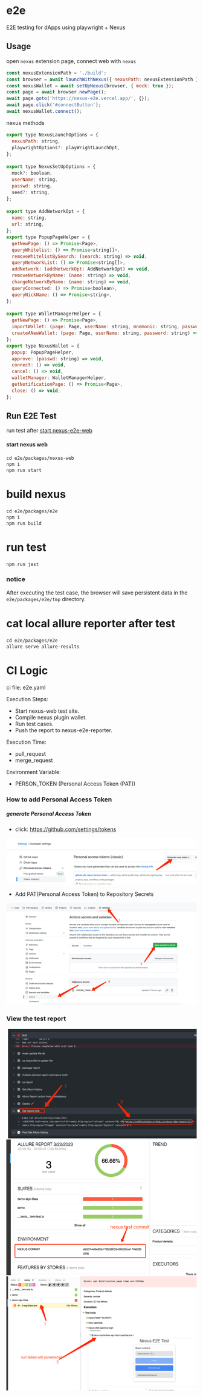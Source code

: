 # e2e

E2E testing for dApps using playwright + Nexus

## Usage

open `nexus` extension page, connect web with `nexus`

```javascript
const nexusExtensionPath = './build';
const browser = await launchWithNexus({ nexusPath: nexusExtensionPath });
const nexusWallet = await setUpNexus(browser, { mock: true });
const page = await browser.newPage();
await page.goto('https://nexus-e2e.vercel.app/', {});
await page.click('#connectButton');
await nexusWallet.connect();
```

nexus methods

```javascript
export type NexusLaunchOptions = {
  nexusPath: string,
  playwrightOptions?: playWrightLaunchOpt,
};

export type NexusSetUpOptions = {
  mock?: boolean,
  userName: string,
  passwd: string,
  seed?: string,
};

export type AddNetworkOpt = {
  name: string,
  url: string,
};
export type PopupPageHelper = {
  getNewPage: () => Promise<Page>,
  queryWhitelist: () => Promise<string[]>,
  removeWhitelistBySearch: (search: string) => void,
  queryNetworkList: () => Promise<string[]>,
  addNetwork: (addNetworkOpt: AddNetworkOpt) => void,
  removeNetworkByName: (name: string) => void,
  changeNetworkByName: (name: string) => void,
  queryConnected: () => Promise<boolean>,
  queryNickName: () => Promise<string>,
};

export type WalletManagerHelper = {
  getNewPage: () => Promise<Page>,
  importWallet: (page: Page, userName: string, mnemonic: string, password: string) => void,
  createANewWallet: (page: Page, userName: string, password: string) => Promise<string>,
};
export type NexusWallet = {
  popup: PopupPageHelper,
  approve: (passwd: string) => void,
  connect: () => void,
  cancel: () => void,
  walletManager: WalletManagerHelper,
  getNotificationPage: () => Promise<Page>,
  close: () => void,
};
```

## Run E2E Test

run test after [start nexus-e2e-web](../nexus-web/README.md)

#### start nexus web

```shell
cd e2e/packages/nexus-web
npm i
npm run start
```

# build nexus

```shell
cd e2e/packages/e2e
npm i
npm run build
```

# run test

```shell
npm run jest

```

### notice

After executing the test case, the browser will save persistent data in the `e2e/packages/e2e/tmp` directory.

# cat local allure reporter after test

```
cd e2e/packages/e2e
allure serve allure-results
```

# CI Logic

ci file: e2e.yaml

Execution Steps:

- Start nexus-web test site.
- Compile nexus plugin wallet.
- Run test cases.
- Push the report to nexus-e2e-reporter.

Execution Time:

- pull_request
- merge_request

Environment Variable:

- PERSON_TOKEN (Personal Access Token (PAT))

### How to add Personal Access Token

##### generate Personal Access Token

- click: https://github.com/settings/tokens

![img.png](imgs/img.png)

- Add PAT(Personal Access Token) to Repository Secrets

![img.png](imgs/img1.png)

### View the test report

![img.png](imgs/img_1.png)
![img.png](imgs/img_2.png)
![img.png](imgs/img_3.png)
